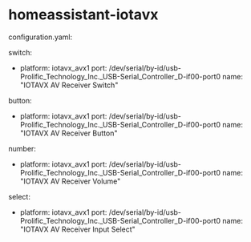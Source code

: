 # homeassistant-iotavx

configuration.yaml:

switch:
  - platform: iotavx_avx1
    port: /dev/serial/by-id/usb-Prolific_Technology_Inc._USB-Serial_Controller_D-if00-port0
    name: "IOTAVX AV Receiver Switch"

button:
  - platform: iotavx_avx1
    port: /dev/serial/by-id/usb-Prolific_Technology_Inc._USB-Serial_Controller_D-if00-port0
    name: "IOTAVX AV Receiver Button"

number:
  - platform: iotavx_avx1
    port: /dev/serial/by-id/usb-Prolific_Technology_Inc._USB-Serial_Controller_D-if00-port0
    name: "IOTAVX AV Receiver Volume"

select:
  - platform: iotavx_avx1
    port: /dev/serial/by-id/usb-Prolific_Technology_Inc._USB-Serial_Controller_D-if00-port0
    name: "IOTAVX AV Receiver Input Select"
